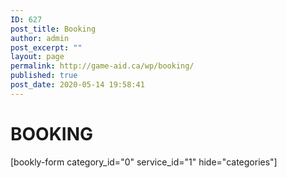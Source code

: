 ```yaml
---
ID: 627
post_title: Booking
author: admin
post_excerpt: ""
layout: page
permalink: http://game-aid.ca/wp/booking/
published: true
post_date: 2020-05-14 19:58:41
---
```

<h1>BOOKING</h1>		
		[bookly-form category_id="0" service_id="1" hide="categories"]